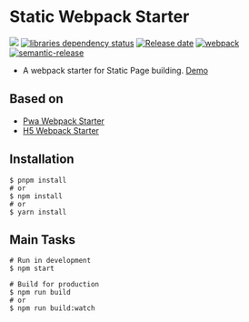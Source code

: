 # Static Webpack Starter

![][workflows-badge-image]
[![libraries dependency status][libraries-status-image]][libraries-status-url]
[![Release date][release-date-image]][release-url]
[![webpack][webpack-image]][webpack-url]
[![semantic-release][semantic-image]][semantic-url]

* A webpack starter for Static Page building. [Demo][github-pages-url]

## Based on 
* [Pwa Webpack Starter](https://github.com/cycjimmy/pwa-webpack-starter)
* [H5 Webpack Starter](https://github.com/cycjimmy/h5-webpack-starter)

## Installation
```shell
$ pnpm install
# or
$ npm install
# or
$ yarn install
```

## Main Tasks
```shell
# Run in development
$ npm start

# Build for production
$ npm run build
# or
$ npm run build:watch
```

<!-- Links: -->
[workflows-badge-image]: https://github.com/cycjimmy/static-webpack-starter/workflows/Test%20CI/badge.svg

[libraries-status-image]: https://img.shields.io/librariesio/release/github/cycjimmy/static-webpack-starter
[libraries-status-url]: https://libraries.io/github/cycjimmy/static-webpack-starter

[release-date-image]: https://img.shields.io/github/release-date/cycjimmy/static-webpack-starter
[release-url]: https://github.com/cycjimmy/static-webpack-starter/releases

[webpack-image]: https://img.shields.io/github/package-json/dependency-version/cycjimmy/static-webpack-starter/dev/webpack
[webpack-url]: https://github.com/webpack/webpack

[semantic-image]: https://img.shields.io/badge/%20%20%F0%9F%93%A6%F0%9F%9A%80-semantic--release-e10079.svg
[semantic-url]: https://github.com/semantic-release/semantic-release

[github-pages-url]: https://cycjimmy.github.io/static-webpack-starter/
